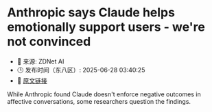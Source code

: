 # Anthropic says Claude helps emotionally support users - we're not convinced
- 📅 来源: ZDNet AI
- 🕒 发布时间（东八区）: 2025-06-28 03:40:25
- 🔗 [原文链接](https://www.zdnet.com/article/anthropic-says-claude-helps-emotionally-support-users-were-not-convinced/)

While Anthropic found Claude doesn't enforce negative outcomes in affective conversations, some researchers question the findings.